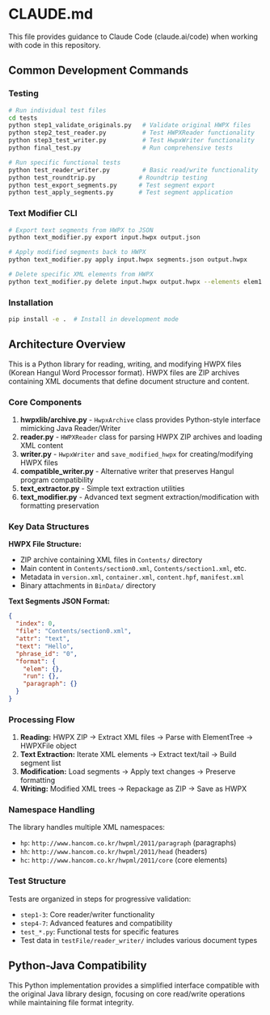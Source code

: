 # CLAUDE.md

This file provides guidance to Claude Code (claude.ai/code) when working with code in this repository.

## Common Development Commands

### Testing
```bash
# Run individual test files
cd tests
python step1_validate_originals.py   # Validate original HWPX files
python step2_test_reader.py          # Test HWPXReader functionality
python step3_test_writer.py          # Test HwpxWriter functionality
python final_test.py                 # Run comprehensive tests

# Run specific functional tests
python test_reader_writer.py         # Basic read/write functionality
python test_roundtrip.py            # Roundtrip testing
python test_export_segments.py      # Test segment export
python test_apply_segments.py       # Test segment application
```

### Text Modifier CLI
```bash
# Export text segments from HWPX to JSON
python text_modifier.py export input.hwpx output.json

# Apply modified segments back to HWPX
python text_modifier.py apply input.hwpx segments.json output.hwpx

# Delete specific XML elements from HWPX
python text_modifier.py delete input.hwpx output.hwpx --elements elem1 elem2
```

### Installation
```bash
pip install -e .  # Install in development mode
```

## Architecture Overview

This is a Python library for reading, writing, and modifying HWPX files (Korean Hangul Word Processor format). HWPX files are ZIP archives containing XML documents that define document structure and content.

### Core Components

1. **hwpxlib/archive.py** - `HwpxArchive` class provides Python-style interface mimicking Java Reader/Writer
2. **reader.py** - `HWPXReader` class for parsing HWPX ZIP archives and loading XML content
3. **writer.py** - `HwpxWriter` and `save_modified_hwpx` for creating/modifying HWPX files
4. **compatible_writer.py** - Alternative writer that preserves Hangul program compatibility
5. **text_extractor.py** - Simple text extraction utilities
6. **text_modifier.py** - Advanced text segment extraction/modification with formatting preservation

### Key Data Structures

**HWPX File Structure:**
- ZIP archive containing XML files in `Contents/` directory
- Main content in `Contents/section0.xml`, `Contents/section1.xml`, etc.
- Metadata in `version.xml`, `container.xml`, `content.hpf`, `manifest.xml`
- Binary attachments in `BinData/` directory

**Text Segments JSON Format:**
```json
{
  "index": 0,
  "file": "Contents/section0.xml",
  "attr": "text",
  "text": "Hello",
  "phrase_id": "0",
  "format": {
    "elem": {},
    "run": {},
    "paragraph": {}
  }
}
```

### Processing Flow

1. **Reading:** HWPX ZIP → Extract XML files → Parse with ElementTree → HWPXFile object
2. **Text Extraction:** Iterate XML elements → Extract text/tail → Build segment list
3. **Modification:** Load segments → Apply text changes → Preserve formatting
4. **Writing:** Modified XML trees → Repackage as ZIP → Save as HWPX

### Namespace Handling

The library handles multiple XML namespaces:
- `hp`: `http://www.hancom.co.kr/hwpml/2011/paragraph` (paragraphs)
- `hh`: `http://www.hancom.co.kr/hwpml/2011/head` (headers)
- `hc`: `http://www.hancom.co.kr/hwpml/2011/core` (core elements)

### Test Structure

Tests are organized in steps for progressive validation:
- `step1-3`: Core reader/writer functionality
- `step4-7`: Advanced features and compatibility
- `test_*.py`: Functional tests for specific features
- Test data in `testFile/reader_writer/` includes various document types

## Python-Java Compatibility

This Python implementation provides a simplified interface compatible with the original Java library design, focusing on core read/write operations while maintaining file format integrity.